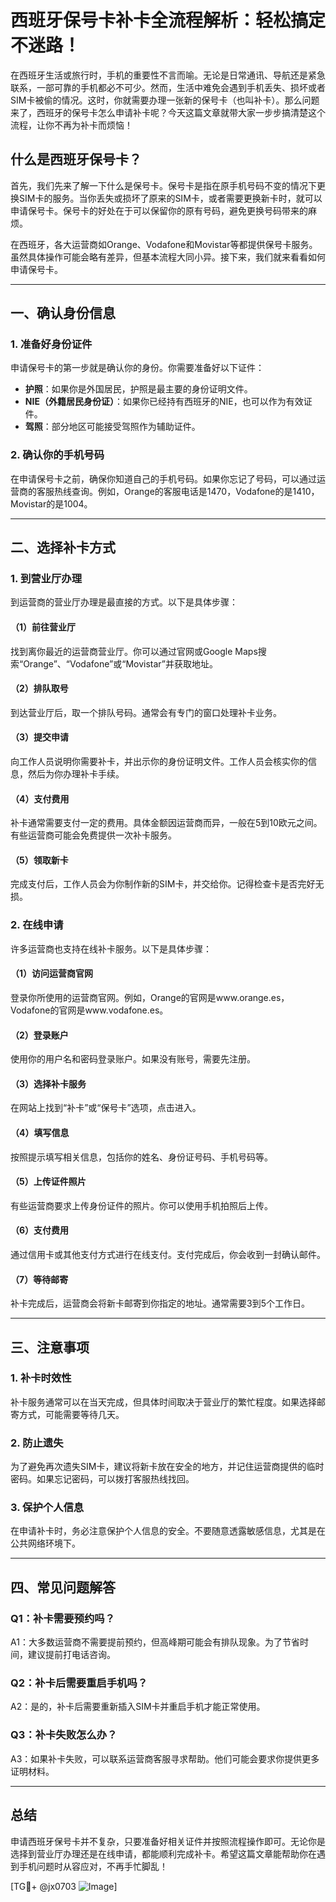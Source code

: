 # 西班牙保号卡补卡全流程解析：轻松搞定不迷路！

在西班牙生活或旅行时，手机的重要性不言而喻。无论是日常通讯、导航还是紧急联系，一部可靠的手机都必不可少。然而，生活中难免会遇到手机丢失、损坏或者SIM卡被偷的情况。这时，你就需要办理一张新的保号卡（也叫补卡）。那么问题来了，西班牙的保号卡怎么申请补卡呢？今天这篇文章就带大家一步步搞清楚这个流程，让你不再为补卡而烦恼！

## 什么是西班牙保号卡？

首先，我们先来了解一下什么是保号卡。保号卡是指在原手机号码不变的情况下更换SIM卡的服务。当你丢失或损坏了原来的SIM卡，或者需要更换新卡时，就可以申请保号卡。保号卡的好处在于可以保留你的原有号码，避免更换号码带来的麻烦。

在西班牙，各大运营商如Orange、Vodafone和Movistar等都提供保号卡服务。虽然具体操作可能会略有差异，但基本流程大同小异。接下来，我们就来看看如何申请保号卡。

---

## 一、确认身份信息

### 1. 准备好身份证件
申请保号卡的第一步就是确认你的身份。你需要准备好以下证件：
- **护照**：如果你是外国居民，护照是最主要的身份证明文件。
- **NIE（外籍居民身份证）**：如果你已经持有西班牙的NIE，也可以作为有效证件。
- **驾照**：部分地区可能接受驾照作为辅助证件。

### 2. 确认你的手机号码
在申请保号卡之前，确保你知道自己的手机号码。如果你忘记了号码，可以通过运营商的客服热线查询。例如，Orange的客服电话是1470，Vodafone的是1410，Movistar的是1004。

---

## 二、选择补卡方式

### 1. 到营业厅办理
到运营商的营业厅办理是最直接的方式。以下是具体步骤：

#### （1）前往营业厅
找到离你最近的运营商营业厅。你可以通过官网或Google Maps搜索“Orange”、“Vodafone”或“Movistar”并获取地址。

#### （2）排队取号
到达营业厅后，取一个排队号码。通常会有专门的窗口处理补卡业务。

#### （3）提交申请
向工作人员说明你需要补卡，并出示你的身份证明文件。工作人员会核实你的信息，然后为你办理补卡手续。

#### （4）支付费用
补卡通常需要支付一定的费用。具体金额因运营商而异，一般在5到10欧元之间。有些运营商可能会免费提供一次补卡服务。

#### （5）领取新卡
完成支付后，工作人员会为你制作新的SIM卡，并交给你。记得检查卡是否完好无损。

### 2. 在线申请
许多运营商也支持在线补卡服务。以下是具体步骤：

#### （1）访问运营商官网
登录你所使用的运营商官网。例如，Orange的官网是www.orange.es，Vodafone的官网是www.vodafone.es。

#### （2）登录账户
使用你的用户名和密码登录账户。如果没有账号，需要先注册。

#### （3）选择补卡服务
在网站上找到“补卡”或“保号卡”选项，点击进入。

#### （4）填写信息
按照提示填写相关信息，包括你的姓名、身份证号码、手机号码等。

#### （5）上传证件照片
有些运营商要求上传身份证件的照片。你可以使用手机拍照后上传。

#### （6）支付费用
通过信用卡或其他支付方式进行在线支付。支付完成后，你会收到一封确认邮件。

#### （7）等待邮寄
补卡完成后，运营商会将新卡邮寄到你指定的地址。通常需要3到5个工作日。

---

## 三、注意事项

### 1. 补卡时效性
补卡服务通常可以在当天完成，但具体时间取决于营业厅的繁忙程度。如果选择邮寄方式，可能需要等待几天。

### 2. 防止遗失
为了避免再次遗失SIM卡，建议将新卡放在安全的地方，并记住运营商提供的临时密码。如果忘记密码，可以拨打客服热线找回。

### 3. 保护个人信息
在申请补卡时，务必注意保护个人信息的安全。不要随意透露敏感信息，尤其是在公共网络环境下。

---

## 四、常见问题解答

### Q1：补卡需要预约吗？
A1：大多数运营商不需要提前预约，但高峰期可能会有排队现象。为了节省时间，建议提前打电话咨询。

### Q2：补卡后需要重启手机吗？
A2：是的，补卡后需要重新插入SIM卡并重启手机才能正常使用。

### Q3：补卡失败怎么办？
A3：如果补卡失败，可以联系运营商客服寻求帮助。他们可能会要求你提供更多证明材料。

---

## 总结

申请西班牙保号卡并不复杂，只要准备好相关证件并按照流程操作即可。无论你是选择到营业厅办理还是在线申请，都能顺利完成补卡。希望这篇文章能帮助你在遇到手机问题时从容应对，不再手忙脚乱！

[TG💪+ @jx0703 ![Image](https://github.com/user-attachments/assets/dbca1d08-cadb-493c-b0ec-ad6f7a83f270)]